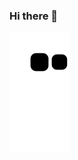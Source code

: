 ### Hi there 👋


![Snake animation](https://github.com/VictorBaraldi/VictorBaraldi/blob/output/github-contribution-grid-snake.svg)
